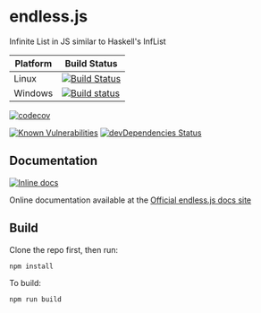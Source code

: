 # endless.js
Infinite List in JS similar to Haskell's InfList

| Platform | Build Status |
| --- | --- |
| Linux | [![Build Status](https://travis-ci.org/LXSMNSYC/endless.js.svg?branch=master)](https://travis-ci.org/LXSMNSYC/endless.js) |
| Windows | [![Build status](https://ci.appveyor.com/api/projects/status/rwooqlryoxow5imw?svg=true)](https://ci.appveyor.com/project/LXSMNSYC/endless-js) |

[![codecov](https://codecov.io/gh/LXSMNSYC/endless.js/branch/master/graph/badge.svg)](https://codecov.io/gh/LXSMNSYC/endless.js)

[![Known Vulnerabilities](https://snyk.io/test/github/LXSMNSYC/endless.js/badge.svg?targetFile=package.json)](https://snyk.io/test/github/LXSMNSYC/endless.js?targetFile=package.json)
[![devDependencies Status](https://david-dm.org/lxsmnsyc/endless.js/dev-status.svg)](https://david-dm.org/lxsmnsyc/endless.js?type=dev)

## Documentation 
[![Inline docs](http://inch-ci.org/github/lxsmnsyc/endless.js.svg?branch=master)](http://inch-ci.org/github/lxsmnsyc/endless.js)

Online documentation available at the [Official endless.js docs site](https://lxsmnsyc.github.io/endless.js)

## Build

Clone the repo first, then run:
```bash
npm install
```

To build:
```bash
npm run build
```